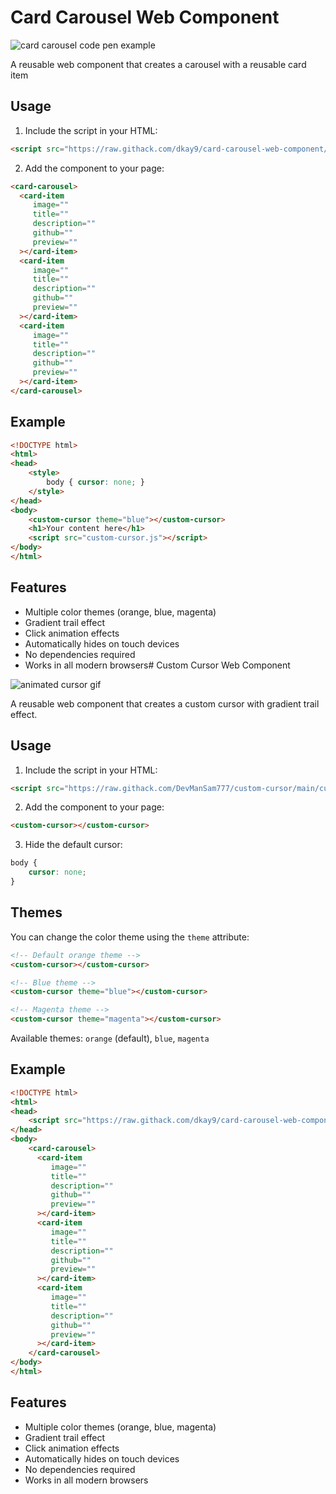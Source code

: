 # Card Carousel Web Component

![card carousel code pen example](./cursor.gif)

A reusable web component that creates a carousel with a reusable card item 

## Usage

1. Include the script in your HTML:
```html
<script src="https://raw.githack.com/dkay9/card-carousel-web-component/main/card-carousel.js" type="module" defer></script>
```

2. Add the component to your page:
```html
<card-carousel>
  <card-item
     image=""
     title=""
     description=""
     github=""
     preview=""
  ></card-item>
  <card-item
     image=""
     title=""
     description=""
     github=""
     preview=""
  ></card-item>
  <card-item
     image=""
     title=""
     description=""
     github=""
     preview=""
  ></card-item>
</card-carousel>
```

## Example

```html
<!DOCTYPE html>
<html>
<head>
    <style>
        body { cursor: none; }
    </style>
</head>
<body>
    <custom-cursor theme="blue"></custom-cursor>
    <h1>Your content here</h1>
    <script src="custom-cursor.js"></script>
</body>
</html>
```

## Features

- Multiple color themes (orange, blue, magenta)
- Gradient trail effect
- Click animation effects
- Automatically hides on touch devices
- No dependencies required
- Works in all modern browsers# Custom Cursor Web Component

![animated cursor gif](./cursor.gif)

A reusable web component that creates a custom cursor with gradient trail effect.

## Usage

1. Include the script in your HTML:
```html
<script src="https://raw.githack.com/DevManSam777/custom-cursor/main/custom-cursor.js" defer></script>
```

2. Add the component to your page:
```html
<custom-cursor></custom-cursor>
```

3. Hide the default cursor:
```css
body {
    cursor: none;
}
```

## Themes

You can change the color theme using the `theme` attribute:

```html
<!-- Default orange theme -->
<custom-cursor></custom-cursor>

<!-- Blue theme -->
<custom-cursor theme="blue"></custom-cursor>

<!-- Magenta theme -->
<custom-cursor theme="magenta"></custom-cursor>
```

Available themes: `orange` (default), `blue`, `magenta`

## Example

```html
<!DOCTYPE html>
<html>
<head>
    <script src="https://raw.githack.com/dkay9/card-carousel-web-component/main/card-carousel.js" type="module" defer></script>
</head>
<body>
    <card-carousel>
      <card-item
         image=""
         title=""
         description=""
         github=""
         preview=""
      ></card-item>
      <card-item
         image=""
         title=""
         description=""
         github=""
         preview=""
      ></card-item>
      <card-item
         image=""
         title=""
         description=""
         github=""
         preview=""
      ></card-item>
    </card-carousel>
</body>
</html>
```

## Features

- Multiple color themes (orange, blue, magenta)
- Gradient trail effect
- Click animation effects
- Automatically hides on touch devices
- No dependencies required
- Works in all modern browsers
